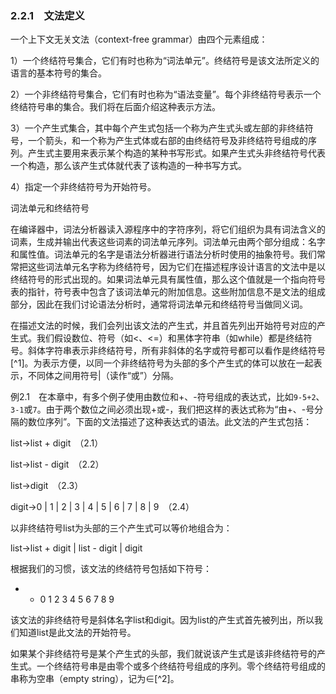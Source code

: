 ### 2.2.1　文法定义

一个上下文无关文法（context-free grammar）由四个元素组成：

1）一个终结符号集合，它们有时也称为“词法单元”。终结符号是该文法所定义的语言的基本符号的集合。

2）一个非终结符号集合，它们有时也称为“语法变量”。每个非终结符号表示一个终结符号串的集合。我们将在后面介绍这种表示方法。

3）一个产生式集合，其中每个产生式包括一个称为产生式头或左部的非终结符号，一个箭头，和一个称为产生式体或右部的由终结符号及非终结符号组成的序列。产生式主要用来表示某个构造的某种书写形式。如果产生式头非终结符号代表一个构造，那么该产生式体就代表了该构造的一种书写方式。

4）指定一个非终结符号为开始符号。

词法单元和终结符号

在编译器中，词法分析器读入源程序中的字符序列，将它们组织为具有词法含义的词素，生成并输出代表这些词素的词法单元序列。词法单元由两个部分组成：名字和属性值。词法单元的名字是语法分析器进行语法分析时使用的抽象符号。我们常常把这些词法单元名字称为终结符号，因为它们在描述程序设计语言的文法中是以终结符号的形式出现的。如果词法单元具有属性值，那么这个值就是一个指向符号表的指针，符号表中包含了该词法单元的附加信息。这些附加信息不是文法的组成部分，因此在我们讨论语法分析时，通常将词法单元和终结符号当做同义词。

在描述文法的时候，我们会列出该文法的产生式，并且首先列出开始符号对应的产生式。我们假设数位、符号（如<、<=）和黑体字符串（如while）都是终结符号。斜体字符串表示非终结符号，所有非斜体的名字或符号都可以看作是终结符号[^1]。为表示方便，以同一个非终结符号为头部的多个产生式的体可以放在一起表示，不同体之间用符号|（读作“或”）分隔。

例2.1　在本章中，有多个例子使用由数位和+、-符号组成的表达式，比如`9-5+2`、`3-1`或`7`。由于两个数位之间必须出现+或-，我们把这样的表达式称为“由+、-号分隔的数位序列”。下面的文法描述了这种表达式的语法。此文法的产生式包括：

list→list + digit　（2.1）

list→list - digit　（2.2）

list→digit　（2.3）

digit→0 | 1 | 2 | 3 | 4 | 5 | 6 | 7 | 8 | 9　（2.4）

以非终结符号list为头部的三个产生式可以等价地组合为：

list→list + digit | list - digit | digit

根据我们的习惯，该文法的终结符号包括如下符号：

+ - 0 1 2 3 4 5 6 7 8 9

该文法的非终结符号是斜体名字list和digit。因为list的产生式首先被列出，所以我们知道list是此文法的开始符号。

如果某个非终结符号是某个产生式的头部，我们就说该产生式是该非终结符号的产生式。一个终结符号串是由零个或多个终结符号组成的序列。零个终结符号组成的串称为空串（empty string），记为∈[^2]。